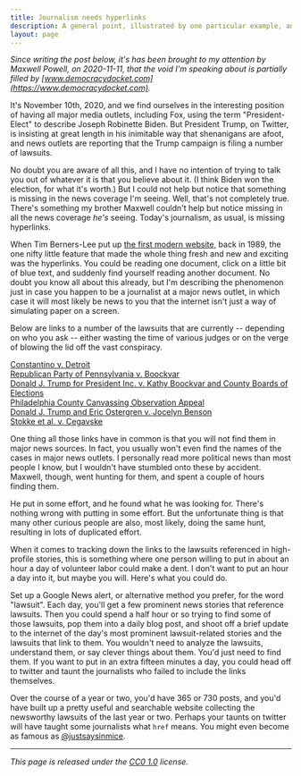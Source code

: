 ```yaml
---
title: Journalism needs hyperlinks
description: A general point, illustrated by one particular example, and what you can do about it.
layout: page
---
```


_Since writing the post below, it's has been brought to my attention by Maxwell Powell, on 2020-11-11, that the void I'm speaking about is partially filled by [www.democracydocket.com](https://www.democracydocket.com)._

It's November 10th, 2020, and we find ourselves in the interesting position of having all major media outlets, including Fox, using the term "President-Elect" to describe Joseph Robinette Biden. But President Trump, on Twitter, is insisting at great length in his inimitable way that shenanigans are afoot, and news outlets are reporting that the Trump campaign is filing a number of lawsuits.

No doubt you are aware of all this, and I have no intention of trying to talk you out of whatever it is that you believe about it. (I think Biden won the election, for what it's worth.) But I could not help but notice that something is missing in the news coverage I'm seeing. Well, that's not completely true. There's something my brother Maxwell couldn't help but notice missing in all the news coverage _he's_ seeing. Today's journalism, as usual, is missing hyperlinks.

When Tim Berners-Lee put up [the first modern website](http://info.cern.ch/hypertext/WWW/TheProject.html), back in 1989, the one nifty little feature that made the whole thing fresh and new and exciting was the hyperlinks. You could be reading one document, click on a little bit of blue text, and suddenly find yourself reading another document. No doubt you know all about this already, but I'm describing the phenomenon just in case you happen to be a journalist at a major news outlet, in which case it will most likely be news to you that the internet isn't just a way of simulating paper on a screen.

Below are links to a number of the lawsuits that are currently -- depending on who you ask -- either wasting the time of various judges or on the verge of blowing the lid off the vast conspiracy.

[Constantino v. Detroit](https://greatlakesjc.org/cases/costantino_v_detroit/)  
[Republican Party of Pennsylvania v. Boockvar](https://www.scotusblog.com/case-files/cases/republican-party-of-pennsylvania-v-boockvar-2/)  
[Donald J. Trump for President Inc. v. Kathy Boockvar and County Boards of Elections](http://www.pacourts.us/news-and-statistics/cases-of-public-interest/election-2020/donald-j-trump-for-president-inc-v-kathy-boockvar-and-county-boards-of-elections)  
[Philadelphia County Canvassing Observation Appeal](http://www.pacourts.us/news-and-statistics/cases-of-public-interest/election-2020/philadelphia-county-canvassing-observation)  
[Donald J. Trump and Eric Ostergren v. Jocelyn Benson](https://www.scribd.com/document/482951182/Trump-v-Benson-Complaint)  
[Stokke et al. v. Cegavske](https://www.pacermonitor.com/public/case/37008989/Stokke_et_al_v_Cegavske_et_al)  

One thing all those links have in common is that you will not find them in major news sources. In fact, you usually won't even find the names of the cases in major news outlets. I personally read more political news than most people I know, but I wouldn't have stumbled onto these by accident. Maxwell, though, went hunting for them, and spent a couple of hours finding them.

He put in some effort, and he found what he was looking for. There's nothing wrong with putting in some effort. But the unfortunate thing is that many other curious people are also, most likely, doing the same hunt, resulting in lots of duplicated effort.

When it comes to tracking down the links to the lawsuits referenced in high-profile stories, this is something where one person willing to put in about an hour a day of volunteer labor could make a dent. I don't want to put an hour a day into it, but maybe you will. Here's what you could do.

Set up a Google News alert, or alternative method you prefer, for the word "lawsuit". Each day, you'll get a few prominent news stories that reference lawsuits. Then you could spend a half hour or so trying to find some of those lawsuits, pop them into a daily blog post, and shoot off a brief update to the internet of the day's most prominent lawsuit-related stories and the lawsuits that link to them. You wouldn't need to analyze the lawsuits, understand them, or say clever things about them. You'd just need to find them. If you want to put in an extra fifteen minutes a day, you could head off to twitter and taunt the journalists who failed to include the links themselves.

Over the course of a year or two, you'd have 365 or 730 posts, and you'd have built up a pretty useful and searchable website collecting the newsworthy lawsuits of the last year or two. Perhaps your taunts on twitter will have taught some journalists what `href` means. You might even become as famous as [@justsaysinmice](https://twitter.com/justsaysinmice?lang=en).

---

_This page is released under the [CC0 1.0](https://creativecommons.org/publicdomain/zero/1.0/) license._

